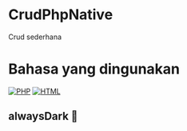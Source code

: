 # CrudPhpNative
 Crud sederhana 

# Bahasa yang dingunakan
<p>
<a href="https://github.com/search?q=user%3Aryugenxd+language%3Aphp"><img alt="PHP" src="https://img.shields.io/badge/PHP-777BB4.svg?logo=php&logoColor=white"></a>
<a href="https://github.com/search?q=user%3Aryugenxd+language%3Ahtml"><img alt="HTML" src="https://img.shields.io/badge/HTML-E34F26.svg?logo=html5&logoColor=white"></a>
<p>

## alwaysDark 🤣
